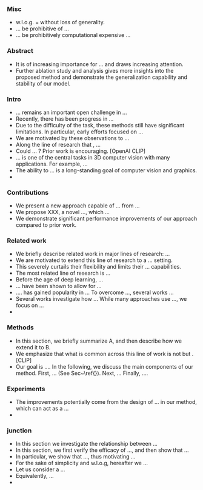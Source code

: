 ### Misc

* w.l.o.g. = without loss of generality.
* ... be prohibitive of ...
* ... be prohibitively computational expensive ...



### Abstract

* It is of increasing importance for ...  and draws increasing attention.
* Further ablation study and analysis gives more insights into the proposed method and demonstrate the generalization capability and stability of our model.



### Intro

* ... remains an important open challenge in ...
* Recently, there has been progress in ...
* Due to the difficulty of the task, these methods still have significant limitations. In particular, early efforts focused on ...
* We are motivated by these observations to ...
* Along the line of research that <combines A and B>, ...
* Could ... ? Prior work is encouraging. [OpenAI CLIP]
* ... is one of the central tasks in 3D computer vision with many applications. For example, ...
* The ability to ... is a long-standing goal of computer vision and graphics.
* 



### Contributions

* We present a new approach capable of ... from ...
* We propose XXX, a novel ..., which ...
* We demonstrate significant performance improvements of our approach compared to prior work.





### Related work

* We briefly describe related work in <two> major lines of research: ...
* We are motivated to extend this line of research to a ... setting.
* This severely curtails their flexibility and limits their ... capabilities.
* The most related line of research is ...
* Before the age of deep learning, ...
* ... have been shown to allow for ...
* .... has gained popularity in ... To overcome ..., several works ...
* Several works investigate how ... While many approaches use ..., we focus on ...
* 



### Methods

* In this section, we briefly summarize A, and then describe how we extend it to B.
* We emphasize that what is common across this line of work is not <any details of the particular methods> but <the appreciation of natural languages as a training signal>. [CLIP]
* Our goal is .... In the following, we discuss the main components of our method. First, ... (See Sec~\ref{}). Next, ... Finally, ....



### Experiments

* The improvements potentially come from the design of ... in our method, which can act as a ...
* 



### junction

* In this section we investigate the relationship between ...
* In this section, we first verify the efficacy of ..., and then show that ...
* In particular, we show that ..., thus motivating ...
* For the sake of simplicity and w.l.o.g, hereafter we ...
* Let us consider a ...
* Equivalently, ...
* 